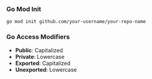 ### Go Mod Init
`go mod init github.com/your-username/your-repo-name`

### Go Access Modifiers

- **Public**: Capitalized
- **Private**: Lowercase
- **Exported**: Capitalized
- **Unexported**: Lowercase